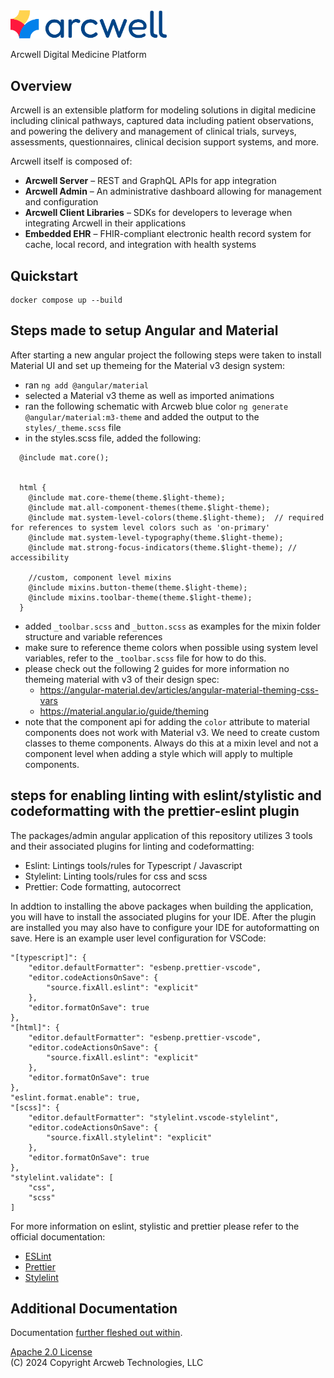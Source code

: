 <img src="doc/logo.png" width="250"/>

Arcwell Digital Medicine Platform

## Overview

Arcwell is an extensible platform for modeling solutions in digital medicine
including clinical pathways, captured data including patient observations,
and powering the delivery and management of clinical trials, surveys,
assessments, questionnaires, clinical decision support systems, and more.

Arcwell itself is composed of:

- **Arcwell Server** – REST and GraphQL APIs for app integration
- **Arcwell Admin** – An administrative dashboard allowing for management and configuration
- **Arcwell Client Libraries** – SDKs for developers to leverage when integrating Arcwell in their applications
- **Embedded EHR** – FHIR-compliant electronic health record system for cache, local record, and integration with health systems

## Quickstart

```
docker compose up --build
```

## Steps made to setup Angular and Material

After starting a new angular project the following steps were taken to install Material UI and set up themeing for the Material v3 design system:

- ran `ng add @angular/material`
- selected a Material v3 theme as well as imported animations
- ran the following schematic with Arcweb blue color `ng generate @angular/material:m3-theme` and added the output to the `styles/_theme.scss` file
- in the styles.scss file, added the following:

```
  @include mat.core();


  html {
    @include mat.core-theme(theme.$light-theme);
    @include mat.all-component-themes(theme.$light-theme);
    @include mat.system-level-colors(theme.$light-theme);  // required for references to system level colors such as 'on-primary'
    @include mat.system-level-typography(theme.$light-theme);
    @include mat.strong-focus-indicators(theme.$light-theme); // accessibility

    //custom, component level mixins
    @include mixins.button-theme(theme.$light-theme);
    @include mixins.toolbar-theme(theme.$light-theme);
  }
```

- added `_toolbar.scss` and `_button.scss` as examples for the mixin folder structure and variable references
- make sure to reference theme colors when possible using system level variables, refer to the `_toolbar.scss` file for how to do this.
- please check out the following 2 guides for more information no themeing material with v3 of their design spec:
  - https://angular-material.dev/articles/angular-material-theming-css-vars
  - https://material.angular.io/guide/theming
- note that the component api for adding the `color` attribute to material components does not work with Material v3. We need to create custom classes to theme components. Always do this at a mixin level and not a component level when adding a style which will apply to multiple components.

## steps for enabling linting with eslint/stylistic and codeformatting with the prettier-eslint plugin

The packages/admin angular application of this repository utilizes 3 tools and their associated plugins for linting and codeformatting:

- Eslint: Lintings tools/rules for Typescript / Javascript
- Stylelint: Linting tools/rules for css and scss
- Prettier: Code formatting, autocorrect

In addtion to installing the above packages when building the application, you will have to install the associated plugins for your IDE.  After the plugin are installed you may also have to configure your IDE for autoformatting on save.  Here is an example user level configuration for VSCode:
```
"[typescript]": {
    "editor.defaultFormatter": "esbenp.prettier-vscode",
    "editor.codeActionsOnSave": {
        "source.fixAll.eslint": "explicit"
    },
    "editor.formatOnSave": true
},
"[html]": {
    "editor.defaultFormatter": "esbenp.prettier-vscode",
    "editor.codeActionsOnSave": {
        "source.fixAll.eslint": "explicit"
    },
    "editor.formatOnSave": true
},
"eslint.format.enable": true,
"[scss]": {
    "editor.defaultFormatter": "stylelint.vscode-stylelint",
    "editor.codeActionsOnSave": {
        "source.fixAll.stylelint": "explicit"
    },
    "editor.formatOnSave": true
},
"stylelint.validate": [
    "css",
    "scss"
]
  ```

For more information on eslint, stylistic and prettier please refer to the official documentation:
- [ESLint](https://eslint.org/)
- [Prettier](https://prettier.io/)
- [Stylelint](https://stylelint.io/)



## Additional Documentation

Documentation [further fleshed out within](./doc).

[Apache 2.0 License](./LICENSE)  
(C) 2024 Copyright Arcweb Technologies, LLC
